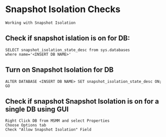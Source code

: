 # Snapshot Isolation Checks

    Working with Snapshot Isolation
    
## Check if snapshot islation is on for DB:

    SELECT snapshot_isolation_state_desc from sys.databases 
    where name='<INSERT DB NAME>'
    
## Turn on Snapshot Isolation for DB

    ALTER DATABASE <INSERT DB NAME> SET snapshot_isolation_state_desc ON;
    GO
    
## Check if snapshot Snapshot Isolation is on for a single DB using GUI

    Right Click DB from MSMM and select Properties
    Choose Options tab
    Check "Allow Snapshot Isolation" Field
    
    
    